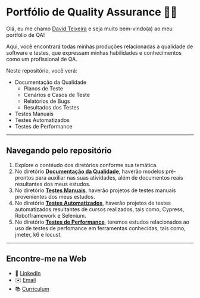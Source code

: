 # Portfólio de Quality Assurance 🤖🐞

Olá, eu me chamo [David Teixeira](https://github.com/davidtmasin) e seja muito bem-vindo(a) ao meu portfólio de QA! 

Aqui, você encontrará todas minhas produções relacionadas à qualidade de software e testes, que expressam minhas habilidades e conhecimentos como um profissional de QA.

Neste repositório, você verá:

- Documentação da Qualidade
  - Planos de Teste
  - Cenários e Casos de Teste
  - Relatórios de Bugs
  - Resultados dos Testes
- Testes Manuais
- Testes Automatizados
- Testes de Performance

---

## Navegando pelo repositório

1. Explore o contéudo dos diretórios conforme sua temática.
2. No diretório [**Documentação da Qualidade**](https://github.com/davidtmasin/portfolio-qa/tree/main/Documenta%C3%A7%C3%A3o%20da%20Qualidade), haverão modelos pré-prontos para auxiliar nas suas atividades, além de documentos reais resultantes dos meus estudos.
3. No diretório [**Testes Manuais**](https://github.com/davidtmasin/portfolio-qa/tree/main/Testes%20Manuais), haverão projetos de testes manuais provenientes dos meus estudos.
4. No diretório [**Testes Automatizados**](https://github.com/davidtmasin/portfolio-qa/tree/main/Testes%20Automatizados), haverão projetos de testes automatizados resultantes de cursos realizados, tais como, Cypress, Robotframework e Selenium.
5. No diretório [**Testes de Performance**](https://github.com/davidtmasin/portfolio-qa/tree/main/Testes%20de%20Performance), teremos estudos relacionados ao uso de testes de perfomance em ferramentas conhecidas, tais como, jmeter, k6 e locust.

---

## Encontre-me na Web
- 💼 [LinkedIn](https://www.linkedin.com/in/davidteixeirademasin/)
- ✉️ [Email](mailto:davidteixeira.info@gmail.com)
- 📚 [Curriculum](https://github.com/davidtmasin/davidtmasin/blob/main/curriculum.md)

